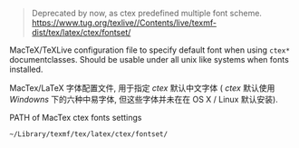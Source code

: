 > Deprecated by now, as ctex predefined multiple font scheme. <https://www.tug.org/texlive//Contents/live/texmf-dist/tex/latex/ctex/fontset/>

MacTeX/TeXLive configuration file to specify default font when using
`ctex*` documentclasses. Should be usable under all unix like systems
when fonts installed.

MacTex/LaTeX 字体配置文件, 用于指定 *ctex* 默认中文字体 ( *ctex* 默认使用
*Windowns* 下的六种中易字体, 但这些字体并未在在 OS X / Linux 默认安装).

PATH of MacTex ctex fonts settings

    ~/Library/texmf/tex/latex/ctex/fontset/
